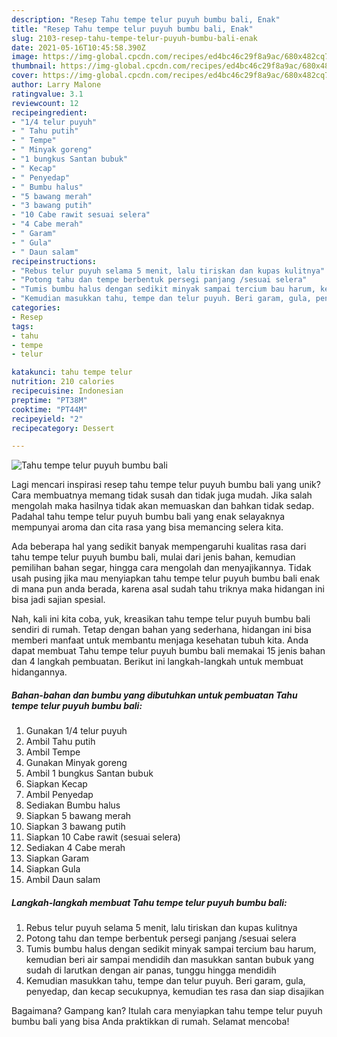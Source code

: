 ```yaml
---
description: "Resep Tahu tempe telur puyuh bumbu bali, Enak"
title: "Resep Tahu tempe telur puyuh bumbu bali, Enak"
slug: 2103-resep-tahu-tempe-telur-puyuh-bumbu-bali-enak
date: 2021-05-16T10:45:58.390Z
image: https://img-global.cpcdn.com/recipes/ed4bc46c29f8a9ac/680x482cq70/tahu-tempe-telur-puyuh-bumbu-bali-foto-resep-utama.jpg
thumbnail: https://img-global.cpcdn.com/recipes/ed4bc46c29f8a9ac/680x482cq70/tahu-tempe-telur-puyuh-bumbu-bali-foto-resep-utama.jpg
cover: https://img-global.cpcdn.com/recipes/ed4bc46c29f8a9ac/680x482cq70/tahu-tempe-telur-puyuh-bumbu-bali-foto-resep-utama.jpg
author: Larry Malone
ratingvalue: 3.1
reviewcount: 12
recipeingredient:
- "1/4 telur puyuh"
- " Tahu putih"
- " Tempe"
- " Minyak goreng"
- "1 bungkus Santan bubuk"
- " Kecap"
- " Penyedap"
- " Bumbu halus"
- "5 bawang merah"
- "3 bawang putih"
- "10 Cabe rawit sesuai selera"
- "4 Cabe merah"
- " Garam"
- " Gula"
- " Daun salam"
recipeinstructions:
- "Rebus telur puyuh selama 5 menit, lalu tiriskan dan kupas kulitnya"
- "Potong tahu dan tempe berbentuk persegi panjang /sesuai selera"
- "Tumis bumbu halus dengan sedikit minyak sampai tercium bau harum, kemudian beri air sampai mendidih dan masukkan santan bubuk yang sudah di larutkan dengan air panas, tunggu hingga mendidih"
- "Kemudian masukkan tahu, tempe dan telur puyuh. Beri garam, gula, penyedap, dan kecap secukupnya, kemudian tes rasa dan siap disajikan"
categories:
- Resep
tags:
- tahu
- tempe
- telur

katakunci: tahu tempe telur 
nutrition: 210 calories
recipecuisine: Indonesian
preptime: "PT38M"
cooktime: "PT44M"
recipeyield: "2"
recipecategory: Dessert

---
```



![Tahu tempe telur puyuh bumbu bali](https://img-global.cpcdn.com/recipes/ed4bc46c29f8a9ac/680x482cq70/tahu-tempe-telur-puyuh-bumbu-bali-foto-resep-utama.jpg)

Lagi mencari inspirasi resep tahu tempe telur puyuh bumbu bali yang unik? Cara membuatnya memang tidak susah dan tidak juga mudah. Jika salah mengolah maka hasilnya tidak akan memuaskan dan bahkan tidak sedap. Padahal tahu tempe telur puyuh bumbu bali yang enak selayaknya mempunyai aroma dan cita rasa yang bisa memancing selera kita.

Ada beberapa hal yang sedikit banyak mempengaruhi kualitas rasa dari tahu tempe telur puyuh bumbu bali, mulai dari jenis bahan, kemudian pemilihan bahan segar, hingga cara mengolah dan menyajikannya. Tidak usah pusing jika mau menyiapkan tahu tempe telur puyuh bumbu bali enak di mana pun anda berada, karena asal sudah tahu triknya maka hidangan ini bisa jadi sajian spesial.




Nah, kali ini kita coba, yuk, kreasikan tahu tempe telur puyuh bumbu bali sendiri di rumah. Tetap dengan bahan yang sederhana, hidangan ini bisa memberi manfaat untuk membantu menjaga kesehatan tubuh kita. Anda dapat membuat Tahu tempe telur puyuh bumbu bali memakai 15 jenis bahan dan 4 langkah pembuatan. Berikut ini langkah-langkah untuk membuat hidangannya.

<!--inarticleads1-->

##### Bahan-bahan dan bumbu yang dibutuhkan untuk pembuatan Tahu tempe telur puyuh bumbu bali:

1. Gunakan 1/4 telur puyuh
1. Ambil  Tahu putih
1. Ambil  Tempe
1. Gunakan  Minyak goreng
1. Ambil 1 bungkus Santan bubuk
1. Siapkan  Kecap
1. Ambil  Penyedap
1. Sediakan  Bumbu halus
1. Siapkan 5 bawang merah
1. Siapkan 3 bawang putih
1. Siapkan 10 Cabe rawit (sesuai selera)
1. Sediakan 4 Cabe merah
1. Siapkan  Garam
1. Siapkan  Gula
1. Ambil  Daun salam




<!--inarticleads2-->

##### Langkah-langkah membuat Tahu tempe telur puyuh bumbu bali:

1. Rebus telur puyuh selama 5 menit, lalu tiriskan dan kupas kulitnya
1. Potong tahu dan tempe berbentuk persegi panjang /sesuai selera
1. Tumis bumbu halus dengan sedikit minyak sampai tercium bau harum, kemudian beri air sampai mendidih dan masukkan santan bubuk yang sudah di larutkan dengan air panas, tunggu hingga mendidih
1. Kemudian masukkan tahu, tempe dan telur puyuh. Beri garam, gula, penyedap, dan kecap secukupnya, kemudian tes rasa dan siap disajikan




Bagaimana? Gampang kan? Itulah cara menyiapkan tahu tempe telur puyuh bumbu bali yang bisa Anda praktikkan di rumah. Selamat mencoba!

